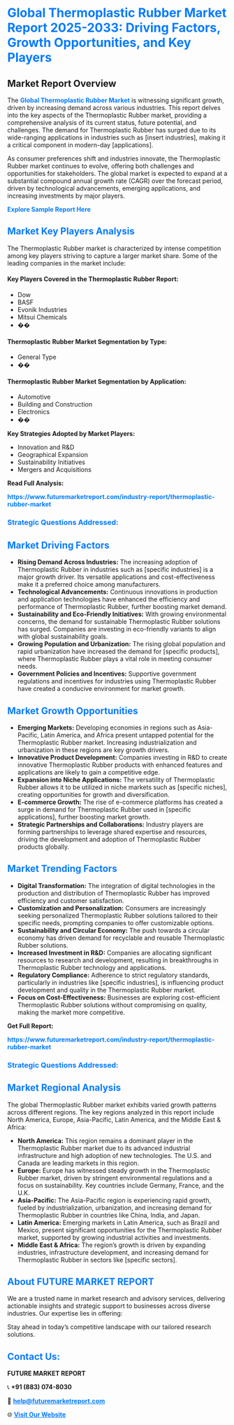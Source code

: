<h1 style="color: #007BFF;">Global Thermoplastic Rubber Market Report 2025-2033: Driving Factors, Growth Opportunities, and Key Players</h1>

<section id="overview">
<h2>Market Report Overview</h2>
<p>The <a href="https://www.futuremarketreport.com/industry-report/thermoplastic-rubber-market" style="color: #007BFF; text-decoration: none;"><strong>Global Thermoplastic Rubber Market</strong></a> is witnessing significant growth, driven by increasing demand across various industries. This report delves into the key aspects of the Thermoplastic Rubber market, providing a comprehensive analysis of its current status, future potential, and challenges. The demand for Thermoplastic Rubber has surged due to its wide-ranging applications in industries such as [insert industries], making it a critical component in modern-day [applications].</p>
<p>As consumer preferences shift and industries innovate, the Thermoplastic Rubber market continues to evolve, offering both challenges and opportunities for stakeholders. The global market is expected to expand at a substantial compound annual growth rate (CAGR) over the forecast period, driven by technological advancements, emerging applications, and increasing investments by major players.</p>
</section>

<section id="overview">
<p><a href="https://www.futuremarketreport.com/request-sample/reportId=113827" style="color: #007BFF; text-decoration: none;"><strong>Explore Sample Report Here</strong></a></p>
</section>

<section id="key-players">
<h2 style="color: #007BFF;">Market Key Players Analysis</h2>
<p>The Thermoplastic Rubber market is characterized by intense competition among key players striving to capture a larger market share. Some of the leading companies in the market include:</p>
<h4>Key Players Covered in the Thermoplastic Rubber Report:</h4>
<ul><li>Dow</li><li>BASF</li><li>Evonik Industries</li><li>Mitsui Chemicals</li><li>��</li></ul>
<h4>Thermoplastic Rubber Market Segmentation by Type:</h4>
<ul><li>General Type</li><li>��</li></ul>

<h4>Thermoplastic Rubber Market Segmentation by Application:</h4>
<ul><li>Automotive</li><li>Building and Construction</li><li>Electronics</li><li>��</li></ul>
<p><strong>Key Strategies Adopted by Market Players:</strong></p>
<ul>
<li>Innovation and R&D</li>
<li>Geographical Expansion</li>
<li>Sustainability Initiatives</li>
<li>Mergers and Acquisitions</li>
</ul>
</section>

<section>
<p><strong>Read Full Analysis: </strong></p><a href="https://www.futuremarketreport.com/industry-report/thermoplastic-rubber-market" style="color: #007BFF; text-decoration: none;"><strong>https://www.futuremarketreport.com/industry-report/thermoplastic-rubber-market</strong></a>
<h3 style="color: #007BFF;">Strategic Questions Addressed:</h3>
</section>

<section id="driving-factors">
<h2 style="color: #007BFF;">Market Driving Factors</h2>
<ul>
<li><strong>Rising Demand Across Industries:</strong> The increasing adoption of Thermoplastic Rubber in industries such as [specific industries] is a major growth driver. Its versatile applications and cost-effectiveness make it a preferred choice among manufacturers.</li>
<li><strong>Technological Advancements:</strong> Continuous innovations in production and application technologies have enhanced the efficiency and performance of Thermoplastic Rubber, further boosting market demand.</li>
<li><strong>Sustainability and Eco-Friendly Initiatives:</strong> With growing environmental concerns, the demand for sustainable Thermoplastic Rubber solutions has surged. Companies are investing in eco-friendly variants to align with global sustainability goals.</li>
<li><strong>Growing Population and Urbanization:</strong> The rising global population and rapid urbanization have increased the demand for [specific products], where Thermoplastic Rubber plays a vital role in meeting consumer needs.</li>
<li><strong>Government Policies and Incentives:</strong> Supportive government regulations and incentives for industries using Thermoplastic Rubber have created a conducive environment for market growth.</li>
</ul>
</section>

<section id="growth-opportunities">
<h2 style="color: #007BFF;">Market Growth Opportunities</h2>
<ul>
<li><strong>Emerging Markets:</strong> Developing economies in regions such as Asia-Pacific, Latin America, and Africa present untapped potential for the Thermoplastic Rubber market. Increasing industrialization and urbanization in these regions are key growth drivers.</li>
<li><strong>Innovative Product Development:</strong> Companies investing in R&D to create innovative Thermoplastic Rubber products with enhanced features and applications are likely to gain a competitive edge.</li>
<li><strong>Expansion into Niche Applications:</strong> The versatility of Thermoplastic Rubber allows it to be utilized in niche markets such as [specific niches], creating opportunities for growth and diversification.</li>
<li><strong>E-commerce Growth:</strong> The rise of e-commerce platforms has created a surge in demand for Thermoplastic Rubber used in [specific applications], further boosting market growth.</li>
<li><strong>Strategic Partnerships and Collaborations:</strong> Industry players are forming partnerships to leverage shared expertise and resources, driving the development and adoption of Thermoplastic Rubber products globally.</li>
</ul>
</section>

<section id="trending-factors">
<h2 style="color: #007BFF;">Market Trending Factors</h2>
<ul>
<li><strong>Digital Transformation:</strong> The integration of digital technologies in the production and distribution of Thermoplastic Rubber has improved efficiency and customer satisfaction.</li>
<li><strong>Customization and Personalization:</strong> Consumers are increasingly seeking personalized Thermoplastic Rubber solutions tailored to their specific needs, prompting companies to offer customizable options.</li>
<li><strong>Sustainability and Circular Economy:</strong> The push towards a circular economy has driven demand for recyclable and reusable Thermoplastic Rubber solutions.</li>
<li><strong>Increased Investment in R&D:</strong> Companies are allocating significant resources to research and development, resulting in breakthroughs in Thermoplastic Rubber technology and applications.</li>
<li><strong>Regulatory Compliance:</strong> Adherence to strict regulatory standards, particularly in industries like [specific industries], is influencing product development and quality in the Thermoplastic Rubber market.</li>
<li><strong>Focus on Cost-Effectiveness:</strong> Businesses are exploring cost-efficient Thermoplastic Rubber solutions without compromising on quality, making the market more competitive.</li>
</ul>
</section>

<section>
<p><strong>Get Full Report: </strong></p><a href="https://www.futuremarketreport.com/industry-report/thermoplastic-rubber-market" style="color: #007BFF; text-decoration: none;"><strong>https://www.futuremarketreport.com/industry-report/thermoplastic-rubber-market</strong></a>
<h3 style="color: #007BFF;">Strategic Questions Addressed:</h3>
</section>


<section id="regional-analysis">
<h2 style="color: #007BFF;">Market Regional Analysis</h2>
<p>The global Thermoplastic Rubber market exhibits varied growth patterns across different regions. The key regions analyzed in this report include North America, Europe, Asia-Pacific, Latin America, and the Middle East & Africa:</p>
<ul>
<li><strong>North America:</strong> This region remains a dominant player in the Thermoplastic Rubber market due to its advanced industrial infrastructure and high adoption of new technologies. The U.S. and Canada are leading markets in this region.</li>
<li><strong>Europe:</strong> Europe has witnessed steady growth in the Thermoplastic Rubber market, driven by stringent environmental regulations and a focus on sustainability. Key countries include Germany, France, and the U.K.</li>
<li><strong>Asia-Pacific:</strong> The Asia-Pacific region is experiencing rapid growth, fueled by industrialization, urbanization, and increasing demand for Thermoplastic Rubber in countries like China, India, and Japan.</li>
<li><strong>Latin America:</strong> Emerging markets in Latin America, such as Brazil and Mexico, present significant opportunities for the Thermoplastic Rubber market, supported by growing industrial activities and investments.</li>
<li><strong>Middle East & Africa:</strong> The region’s growth is driven by expanding industries, infrastructure development, and increasing demand for Thermoplastic Rubber in sectors like [specific sectors].</li>
</ul>
</section>

<footer>
<h2 style="color: #007BFF;">About FUTURE MARKET REPORT</h2>
<p>We are a trusted name in market research and advisory services, delivering actionable insights and strategic support to businesses across diverse industries. Our expertise lies in offering:</p>

<p>Stay ahead in today’s competitive landscape with our tailored research solutions.</p>

<h2 style="color: #007BFF;">Contact Us:</h2>
<p><strong>FUTURE MARKET REPORT</strong></p>
<p>📞 <strong>+91 (883) 074-8030</strong></p>
<p>📧 <strong><a href="mailto:help@futuremarketreport.com" style="color: #007BFF;">help@futuremarketreport.com</a></strong></p>
<p>🌐 <strong><a href="https://www.futuremarketreport.com/" style="color: #007BFF;">Visit Our Website</a></strong></p>
</footer>